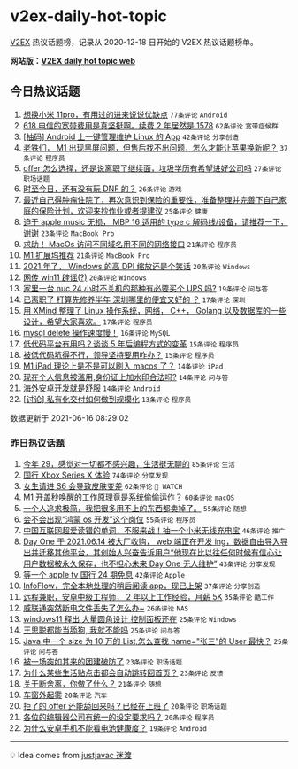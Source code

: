 # v2ex-daily-hot-topic

[V2EX](https://www.v2ex.com/) 热议话题榜，记录从 2020-12-18 日开始的 V2EX 热议话题榜单。

**网站版：[V2EX daily hot topic web](https://boojack.github.io/v2ex-daily-hot-topic-web/)**

## 今日热议话题

<!-- TODAY BEGIN -->

1. [想换小米 11pro，有用过的进来说说优缺点](https://www.v2ex.com/t/783663) `77条评论` `Android`
1. [618 电信的宽带费用是真坚挺啊。续费 2 年居然是 1578](https://www.v2ex.com/t/783680) `62条评论` `宽带症候群`
1. [[抽码] Android 上一键管理维护 Linux 的 App](https://www.v2ex.com/t/783655) `42条评论` `分享创造`
1. [老铁们， M1 出现黑屏问题，但售后找不出问题，怎么才能让苹果换新呢？](https://www.v2ex.com/t/783702) `37条评论` `程序员`
1. [offer 怎么选择，还是说离职了继续面，垃圾学历有希望进好公司吗](https://www.v2ex.com/t/783721) `27条评论` `职场话题`
1. [时至今日，还有没有玩 DNF 的？](https://www.v2ex.com/t/783723) `26条评论` `游戏`
1. [最近自己得肿瘤住院了，再次意识到保险的重要性，准备整理并完善下自己家庭的保险计划，欢迎来抄作业或者提建议](https://www.v2ex.com/t/783731) `25条评论` `健康`
1. [迫于 apple music 无损， MBP 16 适用的 type c 解码线/设备，请推荐一下，谢谢](https://www.v2ex.com/t/783712) `23条评论` `MacBook Pro`
1. [求助！ MacOs 访问不同域名用不同的网络接口](https://www.v2ex.com/t/783718) `21条评论` `程序员`
1. [M1 扩展坞推荐](https://www.v2ex.com/t/783638) `21条评论` `MacBook Pro`
1. [2021 年了， Windows 的高 DPI 缩放还是个笑话](https://www.v2ex.com/t/783713) `20条评论` `Windows`
1. [网传 win11 辟谣(?)](https://www.v2ex.com/t/783699) `20条评论` `Windows`
1. [家里一台 nuc 24 小时不关机的那种有必要买个 UPS 吗?](https://www.v2ex.com/t/783637) `19条评论` `问与答`
1. [已离职了 打算先修养半年 深圳哪里的便宜又好的 ？](https://www.v2ex.com/t/783717) `17条评论` `深圳`
1. [用 XMind 整理了 Linux 操作系统，网络， C++， Golang 以及数据库的一些设计，希望大家喜欢。](https://www.v2ex.com/t/783649) `17条评论` `程序员`
1. [mysql delete 操作速度慢！](https://www.v2ex.com/t/783664) `16条评论` `MySQL`
1. [低代码平台有用吗？谈谈 5 年后编程方式的变革](https://www.v2ex.com/t/783695) `15条评论` `程序员`
1. [被低代码坑得不行，领导坚持要用咋办？](https://www.v2ex.com/t/783675) `15条评论` `程序员`
1. [M1 iPad 理论上是不是可以刷入 macos 了？](https://www.v2ex.com/t/783673) `14条评论` `iPad`
1. [现在个人信息被滥用,身份证上加水印合法吗?](https://www.v2ex.com/t/783639) `14条评论` `问与答`
1. [海外安卓开发就是舒服](https://www.v2ex.com/t/783635) `14条评论` `Android`
1. [[讨论] 私有化交付如何做到规模化](https://www.v2ex.com/t/783696) `13条评论` `程序员`

数据更新于 2021-06-16 08:29:02

<!-- TODAY END -->

### 昨日热议话题

<!-- YESTERDAY BEGIN -->

1. [今年 29，感觉对一切都不感兴趣，生活挺无聊的](https://www.v2ex.com/t/783482) `85条评论` `生活`
1. [国行 Xbox Series X 体验](https://www.v2ex.com/t/783461) `74条评论` `分享发现`
1. [女生请进 S6 会导致皮肤变差](https://www.v2ex.com/t/783505) `62条评论` ` WATCH`
1. [M1 开盖秒唤醒的工作原理竟是系统偷偷运作？](https://www.v2ex.com/t/783420) `60条评论` `macOS`
1. [一个人追求极简，我把很多用不上的东西都卖掉了。](https://www.v2ex.com/t/783446) `55条评论` `随想`
1. [会不会出现“鸿蒙 os 开发”这个岗位](https://www.v2ex.com/t/783514) `55条评论` `程序员`
1. [中国互联网超爱读错的单词，不服来战！抽一个小米无线充电宝](https://www.v2ex.com/t/783554) `46条评论` `推广`
1. [Day One 于 2021.06.14 被大厂收购， web 端正在开发 ing，数据自由导入导出并迁移其他平台，其创始人兴奋告诉用户“他现在比以往任何时候有信心让用户数据被永久保存，也不担心未来 Day One 无人维护”](https://www.v2ex.com/t/783391) `43条评论` `分享发现`
1. [等一个 apple tv 国行 24 期免息](https://www.v2ex.com/t/783394) `42条评论` `Apple`
1. [InfoFlow，完全本地处理的稍后阅读 app，现已上架](https://www.v2ex.com/t/783383) `37条评论` `分享创造`
1. [远程兼职，安卓中级工程师， 2 年以上工作经验，月薪 5K](https://www.v2ex.com/t/783416) `35条评论` `酷工作`
1. [威联通突然断电文件丢失了怎么办~](https://www.v2ex.com/t/783590) `26条评论` `NAS`
1. [windows11 释出 大量圆角设计 控制面板还在](https://www.v2ex.com/t/783624) `25条评论` `Windows`
1. [王思聪都能当舔狗, 我就不能吗](https://www.v2ex.com/t/783555) `25条评论` `问与答`
1. [Java 中一个 size 为 10 万的 List<User>,怎么查找 name="张三"的 User 最快？](https://www.v2ex.com/t/783428) `25条评论` `问与答`
1. [被一场突如其来的团建破防了](https://www.v2ex.com/t/783451) `23条评论` `职场话题`
1. [为什么某些生活贴点击都会自动跳转回首页？](https://www.v2ex.com/t/783440) `23条评论` `反馈`
1. [关于断舍离，你做了什么？](https://www.v2ex.com/t/783543) `21条评论` `随想`
1. [车窗外起雾](https://www.v2ex.com/t/783592) `20条评论` `汽车`
1. [拒了的 offer 还能舔回来吗？已经在上班了](https://www.v2ex.com/t/783490) `20条评论` `职场话题`
1. [各位的编辑器公司有统一的设定要求吗？](https://www.v2ex.com/t/783434) `20条评论` `程序员`
1. [为什么安卓手机不能看电池健康度？](https://www.v2ex.com/t/783475) `19条评论` `Android`

<!-- YESTERDAY END -->

---

💡 Idea comes from [justjavac 迷渡](https://github.com/justjavac/)
